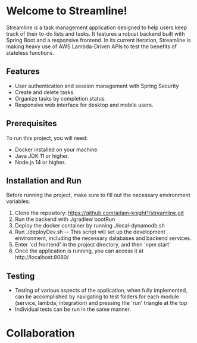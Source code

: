 # Welcome to Streamline!

Streamline is a task management application designed to help users keep track of their to-do lists and tasks. 
It features a robust backend built with Spring Boot and a responsive frontend.
In its current iteration, Streamline is making heavy use of AWS Lambda-Driven APIs to test the benefits of stateless functions.

## Features

- User authentication and session management with Spring Security
- Create and delete tasks.
- Organize tasks by completion status.
- Responsive web interface for desktop and mobile users.

## Prerequisites

To run this project, you will need:
- Docker installed on your machine.
- Java JDK 11 or higher.
- Node.js 14 or higher.

## Installation and Run

Before running the project, make sure to fill out the necessary environment variables:

1. Clone the repository: https://github.com/adam-knight1/streamline.git
2. Run the backend with ./gradlew bootRun
3. Deploy the docker container by running ./local-dynamodb.sh
4. Run ./deployDev.sh -- This script will set up the development environment, including the necessary databases and backend services.
5. Enter 'cd frontend' in the project directory, and then 'npm start'
6. Once the application is running, you can access it at http://localhost:8080/

## Testing

- Testing of various aspects of the application, when fully implemented, can be accomplished by navigating to
test folders for each module (service, lambda, integration) and pressing the 'run' triangle at the top
- Individual tests can be run in the same manner.

# Collaboration


